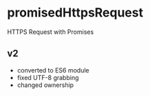 # promisedHttpsRequest

HTTPS Request with Promises

## v2

- converted to ES6 module
- fixed UTF-8 grabbing
- changed ownership